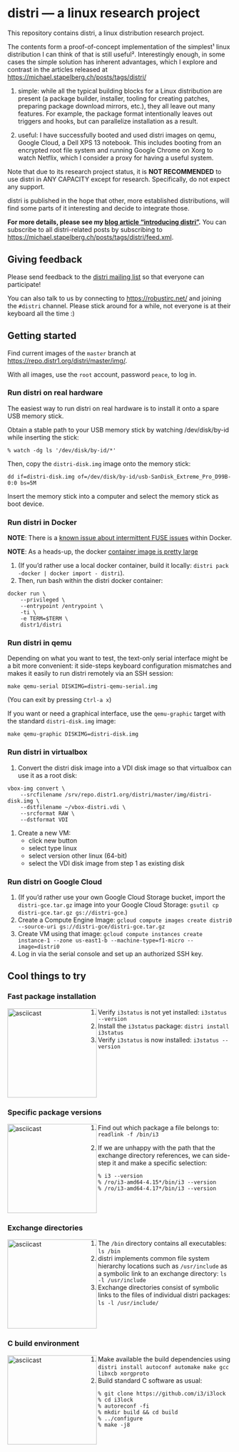 # distri — a linux research project

This repository contains distri, a linux distribution research project.

The contents form a proof-of-concept implementation of the simplest¹ linux distribution I can think of that is still useful². Interestingly enough, in some cases the simple solution has inherent advantages, which I explore and contrast in the articles released at https://michael.stapelberg.ch/posts/tags/distri/

1. simple: while all the typical building blocks for a Linux distribution are present (a package builder, installer, tooling for creating patches, preparing package download mirrors, etc.), they all leave out many features. For example, the package format intentionally leaves out triggers and hooks, but can parallelize installation as a result.

1. useful: I have successfully booted and used distri images on qemu, Google Cloud, a Dell XPS 13 notebook. This includes booting from an encrypted root file system and running Google Chrome on Xorg to watch Netflix, which I consider a proxy for having a useful system.

Note that due to its research project status, it is **NOT RECOMMENDED** to use distri in ANY CAPACITY except for research. Specifically, do not expect any support.

distri is published in the hope that other, more established distributions, will find some parts of it interesting and decide to integrate those.

**For more details, please see my [blog article “introducing distri”](https://michael.stapelberg.ch/posts/2019-08-02-introducing-distri/).** You can subscribe to all distri-related posts by subscribing to https://michael.stapelberg.ch/posts/tags/distri/feed.xml.

## Giving feedback

Please send feedback to the [distri mailing list](https://www.freelists.org/list/distri) so that everyone can participate!

You can also talk to us by connecting to https://robustirc.net/ and joining the `#distri` channel. Please stick around for a while, not everyone is at their keyboard all the time :)

## Getting started

Find current images of the `master` branch at https://repo.distr1.org/distri/master/img/.

With all images, use the `root` account, password `peace`, to log in.

### Run distri on real hardware

The easiest way to run distri on real hardware is to install it onto a spare USB memory stick.

Obtain a stable path to your USB memory stick by watching /dev/disk/by-id while inserting the stick:

```
% watch -dg ls '/dev/disk/by-id/*'
```

Then, copy the `distri-disk.img` image onto the memory stick:
```
dd if=distri-disk.img of=/dev/disk/by-id/usb-SanDisk_Extreme_Pro_D99B-0:0 bs=5M
```

Insert the memory stick into a computer and select the memory stick as boot device.

### Run distri in Docker

**NOTE**: There is a [known issue about intermittent FUSE issues](https://github.com/distr1/distri/issues/27) within Docker.

**NOTE**: As a heads-up, the docker [container image is pretty large](https://github.com/distr1/distri/issues/28)

1. (If you’d rather use a local docker container, build it locally: `distri pack -docker | docker import - distri`).
1. Then, run bash within the distri docker container:
```shell
docker run \
	--privileged \
	--entrypoint /entrypoint \
	-ti \
	-e TERM=$TERM \
	distr1/distri
```

### Run distri in qemu

Depending on what you want to test, the text-only serial interface might be a bit more convenient: it side-steps keyboard configuration mismatches and makes it easily to run distri remotely via an SSH session:

```shell
make qemu-serial DISKIMG=distri-qemu-serial.img
```
(You can exit by pressing `Ctrl-a x`)

If you want or need a graphical interface, use the `qemu-graphic` target with the standard `distri-disk.img` image:

```shell
make qemu-graphic DISKIMG=distri-disk.img
```

### Run distri in virtualbox

1. Convert the distri disk image into a VDI disk image so that virtualbox can use it as a root disk:

```shell
vbox-img convert \
	--srcfilename /srv/repo.distr1.org/distri/master/img/distri-disk.img \
	--dstfilename ~/vbox-distri.vdi \
	--srcformat RAW \
	--dstformat VDI
```

1. Create a new VM:
    * click new button
    * select type linux
    * select version other linux (64-bit)
    * select the VDI disk image from step 1 as existing disk

### Run distri on Google Cloud

1. (If you’d rather use your own Google Cloud Storage bucket, import the `distri-gce.tar.gz` image into your Google Cloud Storage: `gsutil cp distri-gce.tar.gz gs://distri-gce`.)
1. Create a Compute Engine Image: `gcloud compute images create distri0 --source-uri gs://distri-gce/distri-gce.tar.gz`
1. Create VM using that image: `gcloud compute instances create instance-1 --zone us-east1-b --machine-type=f1-micro --image=distri0`
1. Log in via the serial console and set up an authorized SSH key.

## Cool things to try

### Fast package installation

<a href="https://asciinema.org/a/cwHaOq7LnY01lFB7kpQbAOVua" rel="nofollow"><img src="https://asciinema.org/a/cwHaOq7LnY01lFB7kpQbAOVua.svg" alt="asciicast" height=200 align="left"></a>

1. Verify `i3status` is not yet installed: `i3status --version`
1. Install the `i3status` package: `distri install i3status`
1. Verify `i3status` is now installed: `i3status --version`

<br clear="both" />

### Specific package versions

<a href="https://asciinema.org/a/VDKEQmsipIAy7e1FNTW3UbEt5" rel="nofollow"><img src="https://asciinema.org/a/VDKEQmsipIAy7e1FNTW3UbEt5.svg" alt="asciicast" height=200 align="left"></a>

1. Find out which package a file belongs to: `readlink -f /bin/i3`

1. If we are unhappy with the path that the exchange directory references, we can side-step it and make a specific selection:
```
% i3 --version
% /ro/i3-amd64-4.15*/bin/i3 --version
% /ro/i3-amd64-4.17*/bin/i3 --version
```

<br clear="both" />

<!--
TODO: https://asciinema.org/a/LtPyjOYazUYSOIj9AcguaPFRd
Look under the hood: wrapper programs
  % file /ro/git*/bin/git
  % readelf -p distrifilename !$
Include once the article about hermetic packages is done.
-->

### Exchange directories

<a href="https://asciinema.org/a/LFgF05pfvVwdIRghd19VTCXpB" rel="nofollow"><img src="https://asciinema.org/a/LFgF05pfvVwdIRghd19VTCXpB.svg" alt="asciicast" height=200 align="left"></a>

1. The `/bin` directory contains all executables: `ls /bin`
1. distri implements common file system hierarchy locations such as `/usr/include` as a symbolic link to an exchange directory:  `ls -l /usr/include`
1. Exchange directories consist of symbolic links to the files of individual distri packages: `ls -l /usr/include/`

<br clear="both" />

### C build environment

<a href="https://asciinema.org/a/LKvo6Ja8yUEvsVYJHMMeclIAq" rel="nofollow"><img src="https://asciinema.org/a/LKvo6Ja8yUEvsVYJHMMeclIAq.svg" alt="asciicast" height=200 align="left"></a>

1. Make available the build dependencies using `distri install autoconf automake make gcc libxcb xorgproto`
1. Build standard C software as usual:
```
% git clone https://github.com/i3/i3lock
% cd i3lock
% autoreconf -fi
% mkdir build && cd build
% ../configure
% make -j8
```

<br clear="both" />
